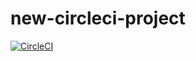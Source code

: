 # new-circleci-project

[![CircleCI](https://circleci.com/gh/tomoya/new-circleci-project.svg?style=svg)](https://circleci.com/gh/tomoya/new-circleci-project)
